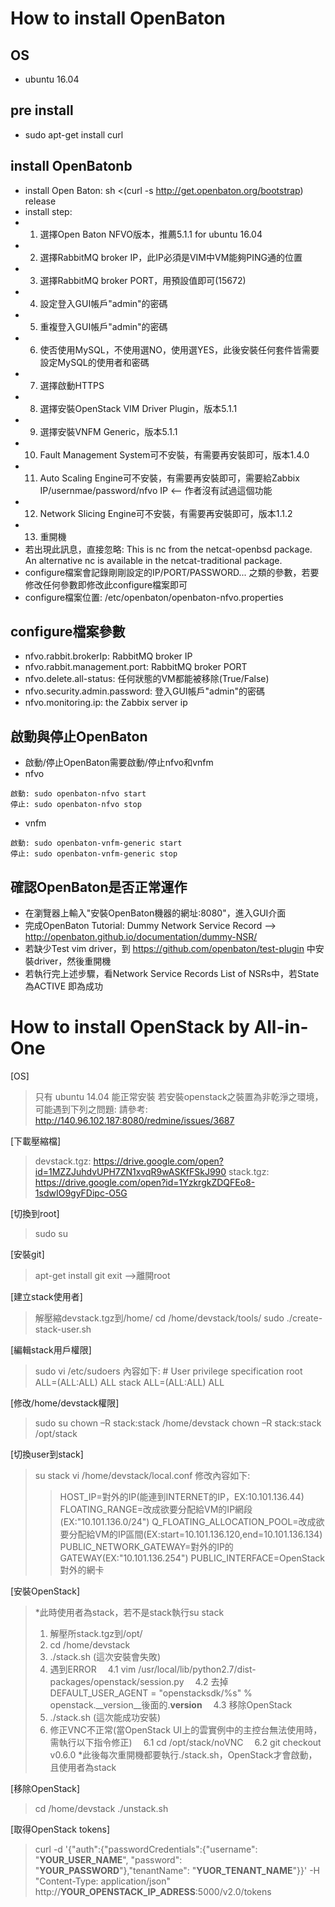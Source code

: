# How to install OpenBaton

## OS
* ubuntu 16.04

## pre install 
* sudo apt-get install curl

## install OpenBatonb
* install Open Baton: sh <(curl -s http://get.openbaton.org/bootstrap) release
* install step:
 * 1. 選擇Open Baton NFVO版本，推薦5.1.1 for ubuntu 16.04
 * 2. 選擇RabbitMQ broker IP，此IP必須是VIM中VM能夠PING通的位置
 * 3. 選擇RabbitMQ broker PORT，用預設值即可(15672)
 * 4. 設定登入GUI帳戶"admin"的密碼
 * 5. 重複登入GUI帳戶"admin"的密碼
 * 6. 使否使用MySQL，不使用選NO，使用選YES，此後安裝任何套件皆需要設定MySQL的使用者和密碼
 * 7. 選擇啟動HTTPS
 * 8. 選擇安裝OpenStack VIM Driver Plugin，版本5.1.1
 * 9. 選擇安裝VNFM Generic，版本5.1.1
 * 10. Fault Management System可不安裝，有需要再安裝即可，版本1.4.0
 * 11. Auto Scaling Engine可不安裝，有需要再安裝即可，需要給Zabbix IP/usernmae/password/nfvo IP <-- 作者沒有試過這個功能
 * 12. Network Slicing Engine可不安裝，有需要再安裝即可，版本1.1.2 
 * 13. 重開機
 * 若出現此訊息，直接忽略: This is nc from the netcat-openbsd package. An alternative nc is available in the netcat-traditional package.
 * configure檔案會記錄剛剛設定的IP/PORT/PASSWORD... 之類的參數，若要修改任何參數即修改此configure檔案即可
 * configure檔案位置: /etc/openbaton/openbaton-nfvo.properties

## configure檔案參數
* nfvo.rabbit.brokerIp: RabbitMQ broker IP
* nfvo.rabbit.management.port: RabbitMQ broker PORT
* nfvo.delete.all-status: 任何狀態的VM都能被移除(True/False)
* nfvo.security.admin.password: 登入GUI帳戶"admin"的密碼
* nfvo.monitoring.ip: the Zabbix server ip

## 啟動與停止OpenBaton
* 啟動/停止OpenBaton需要啟動/停止nfvo和vnfm
 * nfvo

 ~~~
啟動: sudo openbaton-nfvo start
停止: sudo openbaton-nfvo stop
 ~~~
 * vnfm

 ~~~
啟動: sudo openbaton-vnfm-generic start
停止: sudo openbaton-vnfm-generic stop
 ~~~

## 確認OpenBaton是否正常運作
* 在瀏覽器上輸入"安裝OpenBaton機器的網址:8080"，進入GUI介面
* 完成OpenBaton Tutorial: Dummy Network Service Record --> http://openbaton.github.io/documentation/dummy-NSR/
* 若缺少Test vim driver，到 https://github.com/openbaton/test-plugin 中安裝driver，然後重開機
* 若執行完上述步驟，看Network Service Records List of NSRs中，若State為ACTIVE 即為成功


# How to install OpenStack by All-in-One
[OS]
> 只有 ubuntu 14.04 能正常安裝
> 若安裝openstack之裝置為非乾淨之環境，可能遇到下列之問題:
> 請參考: http://140.96.102.187:8080/redmine/issues/3687

[下載壓縮檔]
> devstack.tgz: https://drive.google.com/open?id=1MZZJuhdvUPH7ZN1xvqR9wASKfFSkJ990
> stack.tgz: https://drive.google.com/open?id=1YzkrgkZDQFEo8-1sdwIO9gyFDipc-O5G

[切換到root]
> sudo su

[安裝git]
> apt-get install git
> exit -->離開root

[建立stack使用者]
> 解壓縮devstack.tgz到/home/
> cd /home/devstack/tools/
> sudo ./create-stack-user.sh

[編輯stack用戶權限]
> sudo vi /etc/sudoers
> 內容如下:
> \# User privilege specification
> root ALL=(ALL:ALL) ALL
> stack ALL=(ALL:ALL) ALL

[修改/home/devstack權限]
> sudo su
> chown –R stack:stack /home/devstack
> chown –R stack:stack /opt/stack

[切換user到stack]
> su stack
> vi /home/devstack/local.conf
> 修改內容如下:
> > HOST_IP=對外的IP(能連到INTERNET的IP，EX:10.101.136.44)
> > FLOATING_RANGE=改成欲要分配給VM的IP網段(EX:"10.101.136.0/24")
> > Q_FLOATING_ALLOCATION_POOL=改成欲要分配給VM的IP區間(EX:start=10.101.136.120,end=10.101.136.134)
> > PUBLIC_NETWORK_GATEWAY=對外的IP的GATEWAY(EX:"10.101.136.254")
> > PUBLIC_INTERFACE=OpenStack對外的網卡

[安裝OpenStack]
> *此時使用者為stack，若不是stack執行su stack
> 1. 解壓所stack.tgz到/opt/
> 2. cd /home/devstack
> 3. ./stack.sh (這次安裝會失敗)
> 4. 遇到ERROR
> 　4.1 vim /usr/local/lib/python2.7/dist-packages/openstack/session.py
> 　4.2 去掉DEFAULT_USER_AGENT = "openstacksdk/%s" % openstack.__version__後面的.__version__
> 　4.3 移除OpenStack
> 5. ./stack.sh (這次能成功安裝)
> 6. 修正VNC不正常(當OpenStack UI上的雲實例中的主控台無法使用時，需執行以下指令修正)
> 　6.1 cd /opt/stack/noVNC
> 　6.2 git checkout v0.6.0
> *此後每次重開機都要執行./stack.sh，OpenStack才會啟動，且使用者為stack


[移除OpenStack]
> cd /home/devstack
> ./unstack.sh

[取得OpenStack tokens]
> curl -d '{"auth":{"passwordCredentials":{"username": "__YOUR_USER_NAME__", "password": "__YOUR_PASSWORD__"},"tenantName": "__YUOR_TENANT_NAME__"}}' -H "Content-Type: application/json" http://__YOUR_OPENSTACK_IP_ADRESS__:5000/v2.0/tokens



